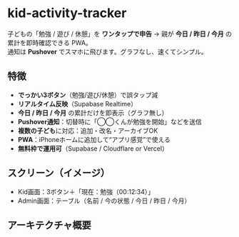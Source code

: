 # kid-activity-tracker
子どもの「勉強 / 遊び / 休憩」を **ワンタップで申告** → 親が **今日 / 昨日 / 今月** の累計を即時確認できる PWA。  
通知は **Pushover** でスマホに飛びます。グラフなし、速くてシンプル。

## 特徴
- **でっかい3ボタン**（勉強/遊び/休憩）で誤タップ減
- **リアルタイム反映**（Supabase Realtime）
- **今日 / 昨日 / 今月** の累計だけを即表示（グラフ無し）
- **Pushover通知**：切替時に「◯◯くんが勉強を開始」などを送信
- **複数の子ども**に対応：追加・改名・アーカイブOK
- **PWA**：iPhoneホームに追加して“アプリ感覚”で使える
- **無料枠で運用可**（Supabase / Cloudflare or Vercel）

## スクリーン（イメージ）
- Kid画面：3ボタン＋「現在：勉強（00:12:34）」  
- Admin画面：テーブル（名前 / 今の状態 / 今日 / 昨日 / 今月）

## アーキテクチャ概要
